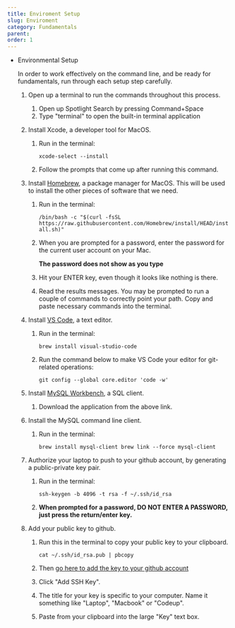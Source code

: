 ```yaml
---
title: Enviroment Setup
slug: Enviroment
category: Fundamentals
parent: 
order: 1
---
```

- Environmental Setup
    
    In order to work effectively on the command line, and be ready for fundamentals, run through each setup step carefully.
    
    1. Open up a terminal to run the commands throughout this process.
        1. Open up Spotlight Search by pressing Command+Space
        2. Type "terminal" to open the built-in terminal application
    2. Install Xcode, a developer tool for MacOS.
        1. Run in the terminal:
            
            `xcode-select --install`
            
        2. Follow the prompts that come up after running this command.
    3. Install [Homebrew](https://brew.sh/), a package manager for MacOS. This will be used to install the other pieces of software that we need.
        1. Run in the terminal:
            
            `/bin/bash -c "$(curl -fsSL https://raw.githubusercontent.com/Homebrew/install/HEAD/install.sh)"`
            
        2. When you are prompted for a password, enter the password for the current user account on your Mac.
            
            **The password does not show as you type**
            
        3. Hit your ENTER key, even though it looks like nothing is there.
        4. Read the results messages. You may be prompted to run a couple of commands to correctly point your path. Copy and paste necessary commands into the terminal.
    4. Install [VS Code](https://code.visualstudio.com/), a text editor.
        1. Run in the terminal:
            
            `brew install visual-studio-code`
            
        2. Run the command below to make VS Code your editor for git-related operations:
            
            `git config --global core.editor 'code -w'`
            
    5. Install [MySQL Workbench](https://dev.mysql.com/downloads/workbench/), a SQL client.
        1. Download the application from the above link.
    6. Install the MySQL command line client.
        1. Run in the terminal:
            
            `brew install mysql-client
            brew link --force mysql-client`
            
    7. Authorize your laptop to push to your github account, by generating a public-private key pair.
        1. Run in the terminal:
            
            `ssh-keygen -b 4096 -t rsa -f ~/.ssh/id_rsa`
            
        2. **When prompted for a password, DO NOT ENTER A PASSWORD, just press the return/enter key.**
    8. Add your public key to github.
        1. Run this in the terminal to copy your public key to your clipboard.
            
            `cat ~/.ssh/id_rsa.pub | pbcopy`
            
        2. Then [go here to add the key to your github account](https://github.com/settings/keys)
        3. Click "Add SSH Key".
        4. The title for your key is specific to your computer. Name it something like "Laptop", "Macbook" or "Codeup".
        5. Paste from your clipboard into the large "Key" text box.